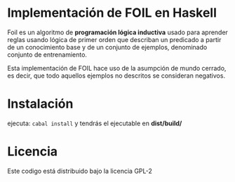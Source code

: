 # Implementación de FOIL en Haskell
Foil es un algoritmo de **programación lógica inductiva** usado para aprender reglas usando lógica de primer orden que describan un predicado a partir de un conocimiento base y de un conjunto de ejemplos, denominado conjunto de entrenamiento.

Esta implementación de FOIL hace uso de la asumpción de mundo cerrado, es decir, que todo aquellos ejemplos no descritos se consideran negativos.

# Instalación

ejecuta: `cabal install` y tendrás el ejecutable en **dist/build/**

# Licencia

Este codigo está distribuido bajo la licencia GPL-2
